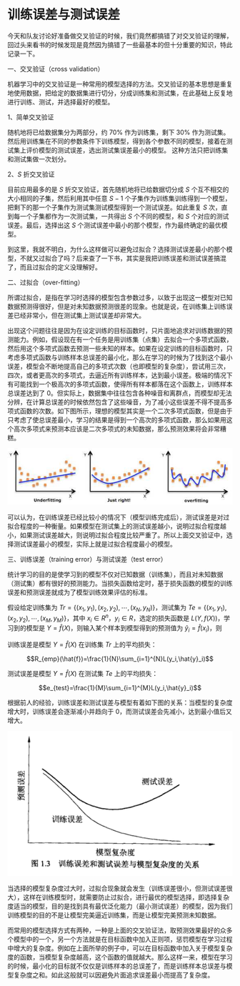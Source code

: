# 训练误差与测试误差


 
今天和队友讨论好准备做交叉验证的时候，我们竟然都搞错了对交叉验证的理解，回过头来看书的时候发现是竟然因为搞错了一些最基本的但十分重要的知识，特此记录一下。

一、交叉验证（cross validation）

机器学习中的交叉验证是一种常用的模型选择的方法。交叉验证的基本思想是重复地使用数据，把给定的数据集进行切分，分成训练集和测试集，在此基础上反复地进行训练、测试，并选择最好的模型。

1、简单交叉验证

随机地将已给数据集分为两部分，约 70% 作为训练集，剩下 30% 作为测试集。然后用训练集在不同的参数条件下训练模型，得到各个参数不同的模型，接着在测试集上评价模型的测试误差，选出测试集误差最小的模型。 这种方法只把训练集和测试集做一次划分。

2、$S$ 折交叉验证

目前应用最多的是 $S$ 折交叉验证，首先随机地将已给数据切分成 $S$ 个互不相交的大小相同的子集，然后利用其中任意 $S-1$ 个子集作为训练集训练得到一个模型，把剩下的那一个子集作为测试集测试模型得到一个测试误差。如此重复 $S$ 次，直到每一个子集都作为一次测试集，一共得出 $S$ 个不同的模型，和 $S$ 个对应的测试误差。最后，选择出这 $S$ 个测试误差中最小的那个模型，作为最终确定的最优模型。

到这里，我就不明白，为什么这样做可以避免过拟合？选择测试误差最小的那个模型，不就又过拟合了吗？后来查了一下书，其实是我把训练误差和测试误差搞混了，而且过拟合的定义没理解好。

二、过拟合（over-fitting）

所谓过拟合，是指在学习时选择的模型包含参数过多，以致于出现这一模型对已知数据预测得很好，但是对未知数据预测很差的现象。也就是说，在训练集上训练误差已经非常小，但在测试集上测试误差却非常大。

出现这个问题往往是因为在设定训练的目标函数时，只片面地追求对训练数据的预测能力。例如，假设现在有一个任务是用训练集（点集）去拟合一个多项式函数，然后用这个多项式函数去预测一些未知的样本。如果在设定训练的目标函数时，只考虑多项式函数与训练样本总误差的最小化，那么在学习的时候为了找到这个最小误差，模型会不断地提高自己的多项式次数（也即模型的复杂度），尝试用三次，四次，或者更高次的多项式，去逼近所有训练样本，达到最小误差。极端的情况下有可能找到一个极高次的多项式函数，使得所有样本都落在这个函数上，训练样本总误差达到了 $0$。但实际上，数据集中往往包含各种噪音和离群点，而模型却无法分辨，在计算总误差的时候依然包含了这些噪音，为了减小这些误差不得不提高多项式函数的次数。如下图所示，理想的模型其实是一个二次多项式函数，但是由于只考虑了使总误差最小，学习的结果是得到一个高次的多项式函数，那么如果用这个高次多项式来预测本应该是二次多项式的未知数据，那么预测效果将会非常糟糕。

![](/2017-11-20-机器学习-训练误差与测试误差/过拟合.jpg)

可以认为，在训练误差已经比较小的情况下（模型训练完成后），测试误差是对过拟合程度的一种衡量。如果模型在测试集上的测试误差越小，说明过拟合程度越小，如果测试误差越大，则说明过拟合程度比较严重了。所以上面交叉验证中，选择测试误差最小的模型，实际上就是过拟合程度最小的模型。

三、训练误差（training error）与测试误差（test error）

统计学习的目的是使学习到的模型不仅对已知数据（训练集），而且对未知数据（测试集）都有很好的预测能力。当损失函数给定时，基于损失函数的模型的训练误差和预测误差就成为了模型训练效果评估的标准。

假设给定训练集为 $Tr=\{ (x_1,y_1),(x_2,y_2),\cdots,(x_N,y_N) \}$，测试集为 $Te=\{ (x_1,y_1),(x_2,y_2),\cdots,(x_M,y_M) \}$，其中 $x_i \in R^n$，$y_i \in R$，选定的损失函数是 $L(Y,f(X))$，学习到的模型是 $Y=\hat{f}(X)$，则输入某个样本到模型得到的预测值为 $\hat{y}_i=\hat{f}(x_i)$，则

训练误差是模型 $Y=\hat{f}(X)$ 在训练集 $Tr$ 上的平均损失：

$$R_{emp}(\hat{f})=\frac{1}{N}\sum_{i=1}^{N}L(y_i,\hat{y}_i)$$

测试误差是模型 $Y=\hat{f}(X)$ 在测试集 $Te$ 上的平均损失：

$$e_{test}=\frac{1}{M}\sum_{i=1}^{M}L(y_i,\hat{y}_i)$$

根据前人的经验，训练误差和测试误差与模型有着如下图的关系：当模型的复杂度增大时，训练误差会逐渐减小并趋向于 0，而测试误差会先减小，达到最小值后又增大。

![](/2017-11-20-机器学习-训练误差与测试误差/模型复杂度.png)

当选择的模型复杂度过大时，过拟合现象就会发生（训练误差很小，但测试误差很大），这样在训练模型时，就需要防止过拟合，进行最优的模型选择，即选择复杂度适当的模型，目的是找到具有最优泛化能力（最小测试误差）的模型，因为我们训练模型的目的不是让模型完美逼近训练集，而是让模型完美预测未知数据。

而常用的模型选择方式有两种，一种是上面的交叉验证法，取预测效果最好的众多个模型中的一个，另一个方法就是在目标函数中加入正则项，惩罚模型在学习过程中增大的复杂度。例如在上面所举的例子中，可以在目标函数中加入关于模型复杂度的函数，当模型复杂度越高，这个函数的值就越大。那么这样一来，模型在学习的时候，最小化的目标就不仅仅是训练样本的总误差了，而是训练样本总误差与模型复杂度之和。如此这般就可以因避免片面追求误差最小而提高了复杂度。

